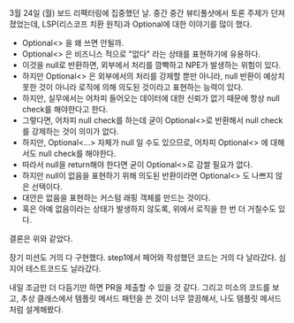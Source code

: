3월 24일 (월)
보드 리팩터링에 집중했던 날.
중간 중간 뷰티풀샷에서 토론 주제가 던져졌었는데, LSP(리스코프 치환 원칙)과 Optional에 대한 이야기를 많이 했다.

- Optional<> 을 왜 쓰면 안될까.
- Optional<> 은 비즈니스 적으로 "없다" 라는 상태를 표현하기에 유용하다.
- 이것을 null로 반환하면, 외부에서 처리를 깜빡하고 NPE가 발생하는 위험이 있다.
- 하지만 Optional<> 은 외부에서의 처리를 강제할 뿐만 아니라, null 반환이 예상치 못한 것이 아니라 로직에 의해 의도된 것이라고 표현하는 능력이 있다.
- 하지만, 실무에서는 어차피 들어오는 데이터에 대한 신뢰가 없기 때문에 항상 null check를 해야한다고 한다.
- 그렇다면, 어차피 null check를 하는데 굳이 Optional<>로 반환해서 null check를 강제하는 것이 의미가 없다.
- 하지만, Optional<...> 자체가 null 일 수도 있으므로, 어차피 Optional<> 에 대해서도 null check를 해야한다.
- 따라서 null을 return해야 한다면 굳이 Optional<>로 감쌀 필요가 없다.
- 하지만 null이 없음을 표현하기 위해 의도된 반환이라면 Optional<> 도 나쁘지 않은 선택이다.
- 대안은 없음을 표현하는 커스텀 래핑 객체를 만드는 것이다.
- 혹은 아예 없음이라는 상태가 발생하지 않도록, 위에서 로직을 한 번 더 거칠수도 있다.

결론은 위와 같았다.

장기 미션도 거의 다 구현했다. step1에서 페어와 작성했던 코드는 거의 다 날라갔다. 심지어 테스트코드도 날라갔다.

내일 조금만 더 다듬기만 하면 PR을 제출할 수 있을 것 같다. 그리고 미소의 코드를 보고, 추상 클래스에서 템플릿 메서드 패턴을 쓴 것이 너무 깔끔해서, 나도 템플릿  메서드처럼 설계해봤다.

